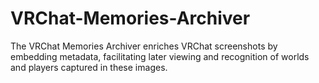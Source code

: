 # VRChat-Memories-Archiver
The VRChat Memories Archiver enriches VRChat screenshots by embedding metadata, facilitating later viewing and recognition of worlds and players captured in these images.
